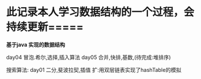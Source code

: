 # 此记录本人学习数据结构的一个过程，会持续更新=====
**基于java 实现的数据结构**

day04 冒泡.希尔,选择,插入算法
day05 合并,快排,基数,(待完成:堆排序)

搜索算法:
day01 二分,斐波拉契,插值 
      扩:用双层链表实现了hashTable的模拟
